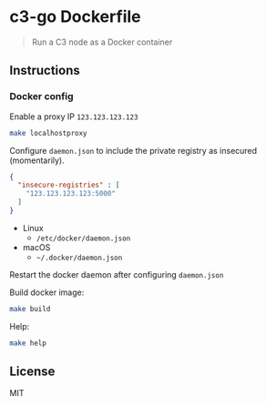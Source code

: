# c3-go Dockerfile

> Run a C3 node as a Docker container

## Instructions

### Docker config

Enable a proxy IP `123.123.123.123`

```bash
make localhostproxy
```

Configure `daemon.json` to include the private registry as insecured (momentarily).

```json
{
  "insecure-registries" : [
    "123.123.123.123:5000"
  ]
}
```

- Linux
  - `/etc/docker/daemon.json`
- macOS
  - `~/.docker/daemon.json`

Restart the docker daemon after configuring `daemon.json`

Build docker image:

```bash
make build
```

Help:

```bash
make help
```

## License

MIT
